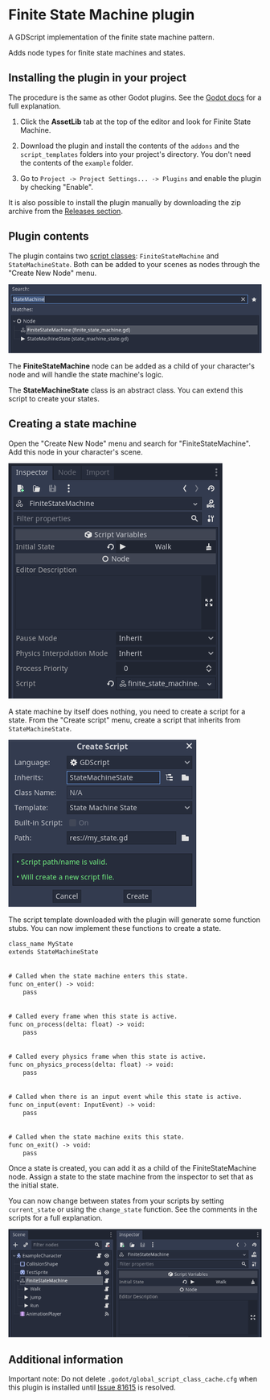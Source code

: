 
# Finite State Machine plugin

A GDScript implementation of the finite state machine pattern.

Adds node types for finite state machines and states.

## Installing the plugin in your project

The procedure is the same as other Godot plugins.
See the [Godot docs](https://docs.godotengine.org/en/stable/tutorials/plugins/editor/installing_plugins.html) for a full explanation.

1. Click the **AssetLib** tab at the top of the editor and look for Finite State Machine.

2. Download the plugin and install the contents of the `addons` and the `script_templates` folders into your project's directory. You don't need the contents of the `example` folder.

3. Go to `Project -> Project Settings... -> Plugins` and enable the plugin by checking "Enable".

It is also possible to install the plugin manually by downloading the zip archive from the [Releases section](https://github.com/HexagonNico/GodotPlugin-FiniteStateMachine/releases).

## Plugin contents

The plugin contains two [script classes](https://docs.godotengine.org/en/stable/tutorials/scripting/gdscript/gdscript_basics.html#doc-gdscript-basics-class-name): `FiniteStateMachine` and `StateMachineState`.
Both can be added to your scenes as nodes through the "Create New Node" menu.

![Create node](/example/readme/create_node.png)

The **FiniteStateMachine** node can be added as a child of your character's node and will handle the state machine's logic.

The **StateMachineState** class is an abstract class. You can extend this script to create your states.

## Creating a state machine

Open the "Create New Node" menu and search for "FiniteStateMachine". Add this node in your character's scene.

![State machine inspector](/example/readme/state_machine_inspector.png)

A state machine by itself does nothing, you need to create a script for a state.
From the "Create script" menu, create a script that inherits from `StateMachineState`.

![Create script](/example/readme/create_script.png)

The script template downloaded with the plugin will generate some function stubs.
You can now implement these functions to create a state.

```
class_name MyState
extends StateMachineState


# Called when the state machine enters this state.
func on_enter() -> void:
	pass


# Called every frame when this state is active.
func on_process(delta: float) -> void:
	pass


# Called every physics frame when this state is active.
func on_physics_process(delta: float) -> void:
	pass


# Called when there is an input event while this state is active.
func on_input(event: InputEvent) -> void:
	pass


# Called when the state machine exits this state.
func on_exit() -> void:
	pass
```

Once a state is created, you can add it as a child of the FiniteStateMachine node.
Assign a state to the state machine from the inspector to set that as the initial state.

You can now change between states from your scripts by setting `current_state` or using the `change_state` function.
See the comments in the scripts for a full explanation.

![State machine scene](/example/readme/state_machine_scene.png)

## Additional information

Important note: Do not delete `.godot/global_script_class_cache.cfg` when this plugin is installed until [Issue 81615](https://github.com/godotengine/godot/issues/81615) is resolved.
